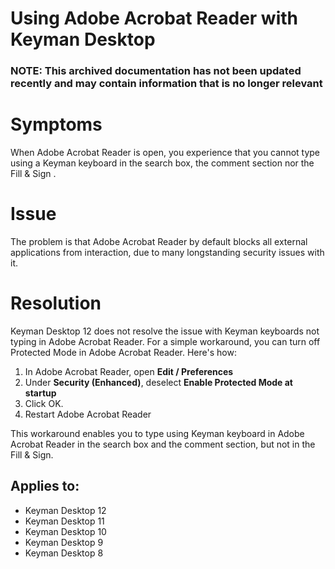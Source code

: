# Using Adobe Acrobat Reader with Keyman Desktop

### **NOTE**: This archived documentation has not been updated recently and may contain information that is no longer relevant


<h1>Symptoms</h1>
<p>When Adobe Acrobat Reader is open, you experience that you cannot type using a Keyman keyboard in the search box, the comment section nor the Fill & Sign .</p>

<h1>Issue</h1>
<p>The problem is that Adobe Acrobat Reader by default blocks all external applications from interaction, due to many longstanding security issues with it.</p>

<h1>Resolution</h1>

<p>Keyman Desktop 12 does not resolve the issue with Keyman keyboards not typing in Adobe Acrobat Reader. For a simple workaround, you can turn off Protected Mode in Adobe Acrobat Reader. Here's how:</p>

<ol>
<li>In Adobe Acrobat Reader, open <b>Edit / Preferences</b></li>
<li>Under <b>Security (Enhanced)</b>, deselect <b>Enable Protected Mode at startup</b></li>
<li>Click OK.</li>
<li>Restart Adobe Acrobat Reader</li>
</ol>

<p>This workaround enables you to type using Keyman keyboard in Adobe Acrobat Reader in the search box and the comment section, but not in the Fill & Sign.</p>

## Applies to:
 * Keyman Desktop 12
 * Keyman Desktop 11
 * Keyman Desktop 10
 * Keyman Desktop 9
 * Keyman Desktop 8
